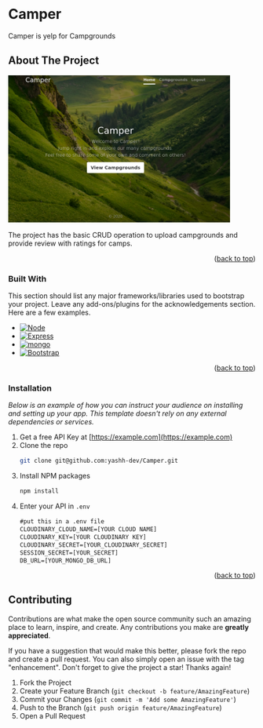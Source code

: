 <!-- PROJECT LOGO -->
<br />
<div>
    <h1 >Camper</h1>

  <p>
    Camper is yelp for Campgrounds
  </p>
</div>


<!-- ABOUT THE PROJECT -->
## About The Project

<img src="/Screenshot_2022-12-13_08-43-47.png" style="height:300px">

The project has the basic CRUD operation to upload campgrounds and provide review with ratings for camps.

<p align="right">(<a href="#readme-top">back to top</a>)</p>



### Built With

This section should list any major frameworks/libraries used to bootstrap your project. Leave any add-ons/plugins for the acknowledgements section. Here are a few examples.

* [![Node][Node.js]][Node-url]
* [![Express][Express.js]][Express-url]
* [![mongo][mongo]][mongo-url]
* [![Bootstrap][Bootstrap.com]][Bootstrap-url]

<p align="right">(<a href="#readme-top">back to top</a>)</p>



<!-- GETTING STARTED -->

### Installation

_Below is an example of how you can instruct your audience on installing and setting up your app. This template doesn't rely on any external dependencies or services._

1. Get a free API Key at [https://example.com](https://example.com)
2. Clone the repo
   ```sh
   git clone git@github.com:yashh-dev/Camper.git
   ```
3. Install NPM packages
   ```sh
   npm install
   ```
4. Enter your API in `.env`
   ```ENV
   #put this in a .env file
   CLOUDINARY_CLOUD_NAME=[YOUR CLOUD NAME]
   CLOUDINARY_KEY=[YOUR CLOUDINARY KEY]
   CLOUDINARY_SECRET=[YOUR_CLOUDINARY_SECRET]
   SESSION_SECRET=[YOUR_SECRET]
   DB_URL=[YOUR_MONGO_DB_URL]
   ```

<p align="right">(<a href="#readme-top">back to top</a>)</p>



<!-- CONTRIBUTING -->
## Contributing

Contributions are what make the open source community such an amazing place to learn, inspire, and create. Any contributions you make are **greatly appreciated**.

If you have a suggestion that would make this better, please fork the repo and create a pull request. You can also simply open an issue with the tag "enhancement".
Don't forget to give the project a star! Thanks again!

1. Fork the Project
2. Create your Feature Branch (`git checkout -b feature/AmazingFeature`)
3. Commit your Changes (`git commit -m 'Add some AmazingFeature'`)
4. Push to the Branch (`git push origin feature/AmazingFeature`)
5. Open a Pull Request

<!-- MARKDOWN LINKS & IMAGES -->
<!-- https://www.markdownguide.org/basic-syntax/#reference-style-links -->

[product-screenshot]: Screenshot_2022-12-13_08-43-47.png
[Node.js]: https://img.shields.io/badge/node.js-000000?style=for-the-badge&logo=nodedotjs&logoColor=white
[Node-url]: https://nodejs.org/
[Express.js]: https://img.shields.io/badge/Express.js-000000?style=for-the-badge&logo=express&logoColor=white
[Express-url]: https://expressjs.com/
[mongo]: https://img.shields.io/badge/MongoDB-4EA94B?style=for-the-badge&logo=mongodb&logoColor=white
[mongo-url]: https://www.mongodb.com/docs/
[Bootstrap.com]: https://img.shields.io/badge/Bootstrap-563D7C?style=for-the-badge&logo=bootstrap&logoColor=white
[Bootstrap-url]: https://getbootstrap.com
